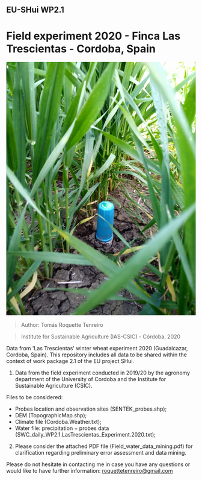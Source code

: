 ## EU-SHui WP2.1 
#  Field experiment 2020 - Finca Las Trescientas - Cordoba, Spain

![Image description](Cover.jpg)

> Author: Tomás Roquette Tenreiro

> Institute for Sustainable Agriculture (IAS-CSIC) - Córdoba, 2020

Data from 'Las Trescientas' winter wheat experiment 2020 (Guadalcazar, Cordoba, Spain). This repository includes all data to be shared within the context of work package 2.1 of the EU project SHui. 

1. Data from the field experiment conducted in 2019/20 by the agronomy department of the University of Cordoba and the Institute for Sustainable Agriculture (CSIC).

Files to be considered: 

 - Probes location and observation sites (SENTEK_probes.shp);
 - DEM (TopographicMap.shp);
 - Climate file (Cordoba.Weather.txt);
 - Water file: precipitation + probes data (SWC_daily_WP2.1.LasTrescientas_Experiment.2020.txt);

2. Please consider the attached PDF file (Field_water_data_mining.pdf) for clarification regarding preliminary error assessment and data mining.

Please do not hesitate in contacting me in case you have any questions or would like to have further information: roquettetenreiro@gmail.com
